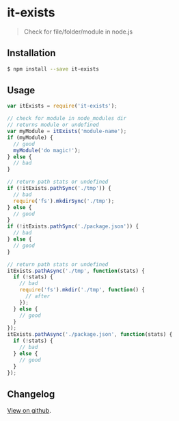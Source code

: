 # it-exists

> Check for file/folder/module in node.js

## Installation

```bash
$ npm install --save it-exists
````

## Usage

```javascript
var itExists = require('it-exists');

// check for module in node_modules dir
// returns module or undefined
var myModule = itExists('module-name');
if (myModule) {
  // good
  myModule('do magic!');
} else {
  // bad
}

// return path stats or undefined
if (!itExists.pathSync('./tmp')) {
  // bad
  require('fs').mkdirSync('./tmp');
} else {
  // good
}
if (!itExists.pathSync('./package.json')) {
  // bad
} else {
  // good
}

// return path stats or undefined
itExists.pathAsync('./tmp', function(stats) {
  if (!stats) {
    // bad
    require('fs').mkdir('./tmp', function() {
      // after
    });
  } else {
    // good
  }
});
itExists.pathAsync('./package.json', function(stats) {
  if (!stats) {
    // bad
  } else {
    // good
  }
});
```

## Changelog

[View on github](https://github.com/tomek-f/it-exists/blob/master/changelog.md).
